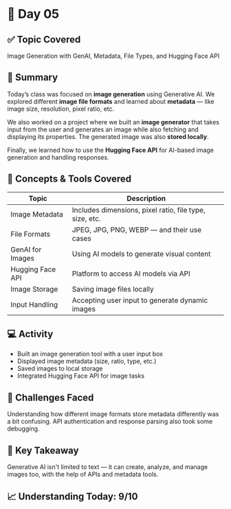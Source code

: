 # 📘 Day 05

## ✅ Topic Covered
Image Generation with GenAI, Metadata, File Types, and Hugging Face API

## 🧠 Summary
Today’s class was focused on **image generation** using Generative AI. We explored different **image file formats** and learned about **metadata** — like image size, resolution, pixel ratio, etc.

We also worked on a project where we built an **image generator** that takes input from the user and generates an image while also fetching and displaying its properties. The generated image was also **stored locally**.

Finally, we learned how to use the **Hugging Face API** for AI-based image generation and handling responses.

## 🧪 Concepts & Tools Covered

| Topic               | Description                                                       |
|---------------------|-------------------------------------------------------------------|
| Image Metadata      | Includes dimensions, pixel ratio, file type, size, etc.           |
| File Formats        | JPEG, JPG, PNG, WEBP — and their use cases                        |
| GenAI for Images    | Using AI models to generate visual content                        |
| Hugging Face API    | Platform to access AI models via API                              |
| Image Storage       | Saving image files locally                                        |
| Input Handling      | Accepting user input to generate dynamic images                   |

## 💻 Activity
- Built an image generation tool with a user input box
- Displayed image metadata (size, ratio, type, etc.)
- Saved images to local storage
- Integrated Hugging Face API for image tasks

## 🤔 Challenges Faced
Understanding how different image formats store metadata differently was a bit confusing. API authentication and response parsing also took some debugging.

## 🎯 Key Takeaway
Generative AI isn't limited to text — it can create, analyze, and manage images too, with the help of APIs and metadata tools.

## 📈 Understanding Today: 9/10
